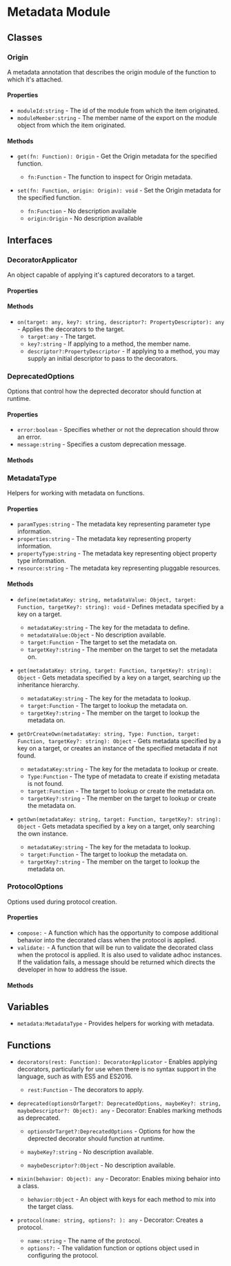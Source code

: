 # Metadata Module

## Classes


### Origin

A metadata annotation that describes the origin module of the function to which it&#x27;s attached.

#### Properties

* `moduleId:string` - The id of the module from which the item originated.
* `moduleMember:string` - The member name of the export on the module object from which the item originated.

#### Methods


* `get(fn: Function): Origin` - Get the Origin metadata for the specified function.
  * `fn:Function` - The function to inspect for Origin metadata.


* `set(fn: Function, origin: Origin): void` - Set the Origin metadata for the specified function.
  * `fn:Function` - No description available
  * `origin:Origin` - No description available



## Interfaces


### DecoratorApplicator

An object capable of applying it&#x27;s captured decorators to a target.

#### Properties


#### Methods


* `on(target: any, key?: string, descriptor?: PropertyDescriptor): any` - Applies the decorators to the target.
  * `target:any` - The target.
  * `key?:string` - If applying to a method, the member name.
  * `descriptor?:PropertyDescriptor` - If applying to a method, you may supply an initial descriptor to pass to the decorators.




### DeprecatedOptions

Options that control how the deprected decorator should function at runtime.

#### Properties

* `error:boolean` - Specifies whether or not the deprecation should throw an error.
* `message:string` - Specifies a custom deprecation message.

#### Methods



### MetadataType

Helpers for working with metadata on functions.

#### Properties

* `paramTypes:string` - The metadata key representing parameter type information.
* `properties:string` - The metadata key representing property information.
* `propertyType:string` - The metadata key representing object property type information.
* `resource:string` - The metadata key representing pluggable resources.

#### Methods


* `define(metadataKey: string, metadataValue: Object, target: Function, targetKey?: string): void` - Defines metadata specified by a key on a target.
  * `metadataKey:string` - The key for the metadata to define.
  * `metadataValue:Object` - No description available.
  * `target:Function` - The target to set the metadata on.
  * `targetKey?:string` - The member on the target to set the metadata on.



* `get(metadataKey: string, target: Function, targetKey?: string): Object` - Gets metadata specified by a key on a target, searching up the inheritance hierarchy.
  * `metadataKey:string` - The key for the metadata to lookup.
  * `target:Function` - The target to lookup the metadata on.
  * `targetKey?:string` - The member on the target to lookup the metadata on.



* `getOrCreateOwn(metadataKey: string, Type: Function, target: Function, targetKey?: string): Object` - Gets metadata specified by a key on a target, or creates an instance of the specified metadata if not found.
  * `metadataKey:string` - The key for the metadata to lookup or create.
  * `Type:Function` - The type of metadata to create if existing metadata is not found.
  * `target:Function` - The target to lookup or create the metadata on.
  * `targetKey?:string` - The member on the target to lookup or create the metadata on.



* `getOwn(metadataKey: string, target: Function, targetKey?: string): Object` - Gets metadata specified by a key on a target, only searching the own instance.
  * `metadataKey:string` - The key for the metadata to lookup.
  * `target:Function` - The target to lookup the metadata on.
  * `targetKey?:string` - The member on the target to lookup the metadata on.




### ProtocolOptions

Options used during protocol creation.

#### Properties

* `compose:` - A function which has the opportunity to compose additional behavior into the decorated class when the protocol is applied.
* `validate:` - A function that will be run to validate the decorated class when the protocol is applied. It is also used to validate adhoc instances.
If the validation fails, a message should be returned which directs the developer in how to address the issue.

#### Methods



## Variables

* `metadata:MetadataType` - Provides helpers for working with metadata.

## Functions


* `decorators(rest: Function): DecoratorApplicator` - Enables applying decorators, particularly for use when there is no syntax support in the language, such as with ES5 and ES2016.
  * `rest:Function` - The decorators to apply.



* `deprecated(optionsOrTarget?: DeprecatedOptions, maybeKey?: string, maybeDescriptor?: Object): any` - Decorator: Enables marking methods as deprecated.
  * `optionsOrTarget?:DeprecatedOptions` - Options for how the deprected decorator should function at runtime.

  * `maybeKey?:string` - No description available.
  * `maybeDescriptor?:Object` - No description available.


* `mixin(behavior: Object): any` - Decorator: Enables mixing behaior into a class.
  * `behavior:Object` - An object with keys for each method to mix into the target class.



* `protocol(name: string, options?: ): any` - Decorator: Creates a protocol.
  * `name:string` - The name of the protocol.
  * `options?:` - The validation function or options object used in configuring the protocol.



